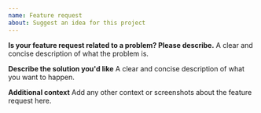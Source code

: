 ```yaml
---
name: Feature request
about: Suggest an idea for this project
---
```

**Is your feature request related to a problem? Please describe.**
A clear and concise description of what the problem is.

**Describe the solution you'd like**
A clear and concise description of what you want to happen.

**Additional context**
Add any other context or screenshots about the feature request here.